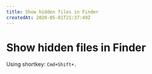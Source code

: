 ```yaml
---
title: Show hidden files in Finder
createdAt: 2020-05-01T21:37:49Z
---
```


# Show hidden files in Finder

Using shortkey: `Cmd+Shift+.`